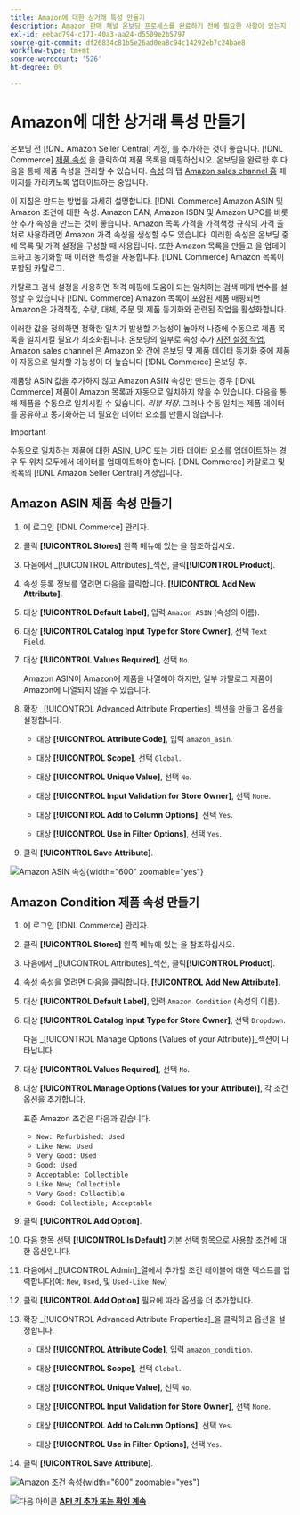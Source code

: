 ```yaml
---
title: Amazon에 대한 상거래 특성 만들기
description: Amazon 판매 채널 온보딩 프로세스를 완료하기 전에 필요한 사항이 있는지 확인하십시오 [!UICONTROL Commerce] 제품 특성입니다.
exl-id: eebad794-c171-40a3-aa24-d5509e2b5797
source-git-commit: df26834c81b5e26ad0ea8c94c14292eb7c24bae8
workflow-type: tm+mt
source-wordcount: '526'
ht-degree: 0%

---
```


# Amazon에 대한 상거래 특성 만들기

온보딩 전 [!DNL Amazon Seller Central] 계정, 를 추가하는 것이 좋습니다. [!DNL Commerce] [제품 속성](https://experienceleague.adobe.com/docs/commerce-admin/catalog/product-attributes/product-attributes.html) 을 클릭하여 제품 목록을 매핑하십시오. 온보딩을 완료한 후 다음을 통해 제품 속성을 관리할 수 있습니다. [속성](./managing-attributes.md) 의 탭 [Amazon sales channel 홈](./amazon-sales-channel-home.md) 페이지를 가리키도록 업데이트하는 중입니다.

이 지침은 만드는 방법을 자세히 설명합니다. [!DNL Commerce] Amazon ASIN 및 Amazon 조건에 대한 속성. Amazon EAN, Amazon ISBN 및 Amazon UPC를 비롯한 추가 속성을 만드는 것이 좋습니다. Amazon 목록 가격을 가격책정 규칙의 가격 출처로 사용하려면 Amazon 가격 속성을 생성할 수도 있습니다. 이러한 속성은 온보딩 중에 목록 및 가격 설정을 구성할 때 사용됩니다. 또한 Amazon 목록을 만들고 을 업데이트하고 동기화할 때 이러한 특성을 사용합니다. [!DNL Commerce] Amazon 목록이 포함된 카탈로그.

카탈로그 검색 설정을 사용하면 적격 매핑에 도움이 되는 일치하는 검색 매개 변수를 설정할 수 있습니다 [!DNL Commerce] Amazon 목록이 포함된 제품 매핑되면 Amazon은 가격책정, 수량, 대체, 주문 및 제품 동기화와 관련된 작업을 활성화합니다.

이러한 값을 정의하면 정확한 일치가 발생할 가능성이 높아져 나중에 수동으로 제품 목록을 일치시킬 필요가 최소화됩니다. 온보딩의 일부로 속성 추가 [사전 설정 작업](./amazon-pre-setup-tasks.md), Amazon sales channel 은 Amazon 와 간에 온보딩 및 제품 데이터 동기화 중에 제품이 자동으로 일치할 가능성이 더 높습니다 [!DNL Commerce] 온보딩 후.

제품당 ASIN 값을 추가하지 않고 Amazon ASIN 속성만 만드는 경우 [!DNL Commerce] 제품이 Amazon 목록과 자동으로 일치하지 않을 수 있습니다. 다음을 통해 제품을 수동으로 일치시킬 수 있습니다. _리뷰 저장_. 그러나 수동 일치는 제품 데이터를 공유하고 동기화하는 데 필요한 데이터 요소를 만들지 않습니다.

>[!IMPORTANT]
>
>수동으로 일치하는 제품에 대한 ASIN, UPC 또는 기타 데이터 요소를 업데이트하는 경우 두 위치 모두에서 데이터를 업데이트해야 합니다. [!DNL Commerce] 카탈로그 및 목록의 [!DNL Amazon Seller Central] 계정입니다.

## Amazon ASIN 제품 속성 만들기

1. 에 로그인 [!DNL Commerce] 관리자.

1. 클릭 **[!UICONTROL Stores]** 왼쪽 메뉴에 있는 을 참조하십시오.

1. 다음에서 _[!UICONTROL Attributes]_섹션, 클릭&#x200B;**[!UICONTROL Product]**.

1. 속성 등록 정보를 열려면 다음을 클릭합니다. **[!UICONTROL Add New Attribute]**.

1. 대상 **[!UICONTROL Default Label]**, 입력 `Amazon ASIN` (속성의 이름).

1. 대상 **[!UICONTROL Catalog Input Type for Store Owner]**, 선택 `Text Field`.

1. 대상 **[!UICONTROL Values Required]**, 선택 `No`.

   Amazon ASIN이 Amazon에 제품을 나열해야 하지만, 일부 카탈로그 제품이 Amazon에 나열되지 않을 수 있습니다.

1. 확장 _[!UICONTROL Advanced Attribute Properties]_섹션을 만들고 옵션을 설정합니다.

   - 대상 **[!UICONTROL Attribute Code]**, 입력 `amazon_asin`.

   - 대상 **[!UICONTROL Scope]**, 선택 `Global`.

   - 대상 **[!UICONTROL Unique Value]**, 선택 `No`.

   - 대상 **[!UICONTROL Input Validation for Store Owner]**, 선택 `None`.

   - 대상 **[!UICONTROL Add to Column Options]**, 선택 `Yes`.

   - 대상 **[!UICONTROL Use in Filter Options]**, 선택 `Yes`.

1. 클릭 **[!UICONTROL Save Attribute]**.

![Amazon ASIN 속성](assets/creating-asin-attribute.png){width="600" zoomable="yes"}

## Amazon Condition 제품 속성 만들기

1. 에 로그인 [!DNL Commerce] 관리자.

1. 클릭 **[!UICONTROL Stores]** 왼쪽 메뉴에 있는 을 참조하십시오.

1. 다음에서 _[!UICONTROL Attributes]_섹션, 클릭&#x200B;**[!UICONTROL Product]**.

1. 속성 속성을 열려면 다음을 클릭합니다. **[!UICONTROL Add New Attribute]**.

1. 대상 **[!UICONTROL Default Label]**, 입력 `Amazon Condition` (속성의 이름).

1. 대상 **[!UICONTROL Catalog Input Type for Store Owner]**, 선택 `Dropdown`.

   다음 _[!UICONTROL Manage Options (Values of your Attribute)]_섹션이 나타납니다.

1. 대상 **[!UICONTROL Values Required]**, 선택 `No`.

1. 대상 **[!UICONTROL Manage Options (Values for your Attribute)]**, 각 조건 옵션을 추가합니다.

   표준 Amazon 조건은 다음과 같습니다.

   - `New: Refurbished: Used`
   - `Like New: Used`
   - `Very Good: Used`
   - `Good: Used`
   - `Acceptable: Collectible`
   - `Like New; Collectible`
   - `Very Good: Collectible`
   - `Good: Collectible; Acceptable`

1. 클릭 **[!UICONTROL Add Option]**.

1. 다음 항목 선택 **[!UICONTROL Is Default]** 기본 선택 항목으로 사용할 조건에 대한 옵션입니다.

1. 다음에서 _[!UICONTROL Admin]_열에서 추가할 조건 레이블에 대한 텍스트를 입력합니다(예: `New`, `Used`, 및 `Used-Like New`)

1. 클릭 **[!UICONTROL Add Option]** 필요에 따라 옵션을 더 추가합니다.

1. 확장 _[!UICONTROL Advanced Attribute Properties]_을 클릭하고 옵션을 설정합니다.

   - 대상 **[!UICONTROL Attribute Code]**, 입력 `amazon_condition`.

   - 대상 **[!UICONTROL Scope]**, 선택 `Global`.

   - 대상 **[!UICONTROL Unique Value]**, 선택 `No`.

   - 대상 **[!UICONTROL Input Validation for Store Owner]**, 선택 `None`.

   - 대상 **[!UICONTROL Add to Column Options]**, 선택 `Yes`.

   - 대상 **[!UICONTROL Use in Filter Options]**, 선택 `Yes`.

1. 클릭 **[!UICONTROL Save Attribute]**.

![Amazon 조건 속성](assets/creating-amazon-condition-attribute.png){width="600" zoomable="yes"}

![다음 아이콘](assets/btn-next.png) [**API 키 추가 또는 확인 계속**](./amazon-verify-api-key.md)
